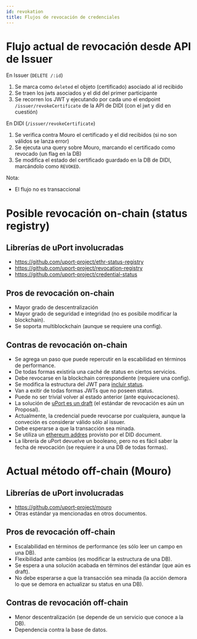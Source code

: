 ```yaml
---
id: revokation
title: Flujos de revocación de credenciales
---
```


# Flujo actual de revocación desde API de Issuer

En Issuer (`DELETE /:id`)
1. Se marca como `deleted` el objeto (certificado) asociado al id recibido
2. Se traen los jwts asociados y el did del primer participante
3. Se recorren los JWT y ejecutando por cada uno el endpoint `/issuer/revokeCertificate` de la API de DIDI (con el jwt y did en cuestión)

En DIDI (`/issuer/revokeCertificate`)
1. Se verifica contra Mouro el certificado y el did recibidos (si no son válidos se lanza error)
2. Se ejecuta una query sobre Mouro, marcando el certificado como revocado (un flag en la DB)
3. Se modifica el estado del certificado guardado en la DB de DIDI, marcándolo como `REVOKED`.

Nota:
- El flujo no es transaccional

# Posible revocación on-chain (status registry)

## Librerías de uPort involucradas
- https://github.com/uport-project/ethr-status-registry
- https://github.com/uport-project/revocation-registry
- https://github.com/uport-project/credential-status

## Pros de revocación on-chain

- Mayor grado de descentralización
- Mayor grado de seguridad e integridad (no es posibile modificar la blockchain).
- Se soporta multiblockchain (aunque se requiere una config).

## Contras de revocación on-chain

- Se agrega un paso que puede repercutir en la escabilidad en términos de performance.
- De todas formas existiría una caché de status en ciertos servicios.
- Debe revocarse en la blockchain correspondiente (requiere una config).
- Se modifica la estructura del JWT para [incluir status](https://github.com/uport-project/ethr-status-registry#revoke-a-credential).
- Van a exitir de todas formas JWTs que no poseen status.
- Puede no ser trivial volver al estado anterior (ante equivocaciones).
- La solución de [uPort es un draft](https://github.com/uport-project/ethr-status-registry#notes) (el estándar de revocación es aún un Proposal).
- Actualmente, la credencial puede revocarse por cualquiera, aunque la conveción es considerar válido sólo al issuer.
- Debe esperarse a que la transacción sea minada.
- Se utiliza un [ethereum addres](https://github.com/uport-project/ethr-status-registry#limitations) provisto por el DID document.
- La librería de uPort devuelve un booleano, pero no es fácil saber la fecha de revocación (se requiere ir a una DB de todas formas).

# Actual método off-chain (Mouro)

## Librerías de uPort involucradas
- https://github.com/uport-project/mouro
- Otras estándar ya mencionadas en otros documentos.

## Pros de revocación off-chain
- Escalabilidad en términos de performance (es sólo leer un campo en una DB).
- Flexibilidad ante cambios (es modificar la estructura de una DB).
- Se espera a una solución acabada en términos del estándar (que aún es draft).
- No debe esperarse a que la transacción sea minada (la acción demora lo que se demora en actualizar su status en una DB).

## Contras de revocación off-chain

- Menor descentralización (se depende de un servicio que conoce a la DB).
- Dependencia contra la base de datos.
